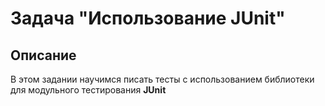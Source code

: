# Задача "Использование JUnit"

## Описание
В этом задании научимся писать тесты с использованием библиотеки для модульного тестирования **JUnit**